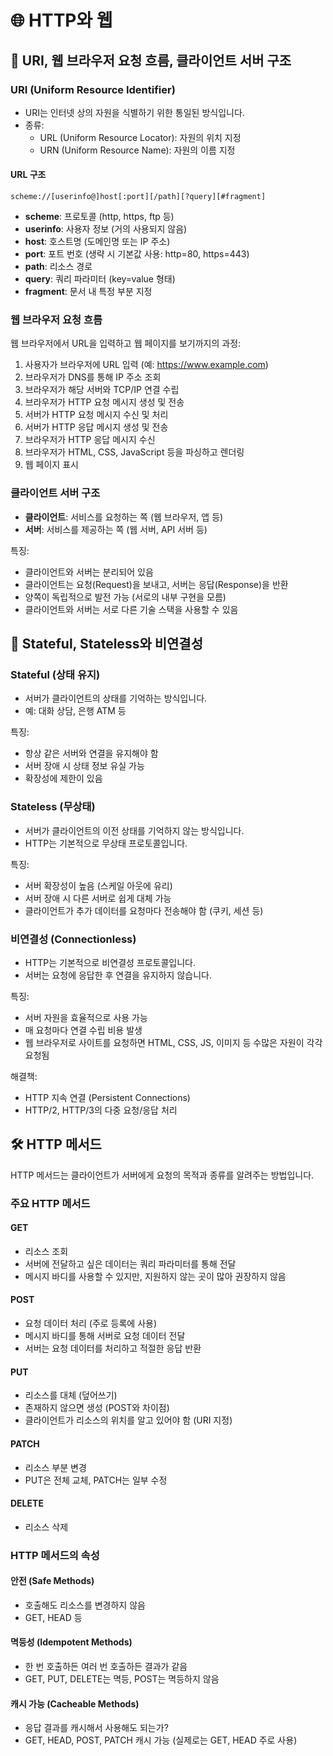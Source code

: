 # 🌐 HTTP와 웹

## 🔗 URI, 웹 브라우저 요청 흐름, 클라이언트 서버 구조

### URI (Uniform Resource Identifier)
- URI는 인터넷 상의 자원을 식별하기 위한 통일된 방식입니다.
- 종류:
  - URL (Uniform Resource Locator): 자원의 위치 지정
  - URN (Uniform Resource Name): 자원의 이름 지정

#### URL 구조
```
scheme://[userinfo@]host[:port][/path][?query][#fragment]
```

- **scheme**: 프로토콜 (http, https, ftp 등)
- **userinfo**: 사용자 정보 (거의 사용되지 않음)
- **host**: 호스트명 (도메인명 또는 IP 주소)
- **port**: 포트 번호 (생략 시 기본값 사용: http=80, https=443)
- **path**: 리소스 경로
- **query**: 쿼리 파라미터 (key=value 형태)
- **fragment**: 문서 내 특정 부분 지정

### 웹 브라우저 요청 흐름
웹 브라우저에서 URL을 입력하고 웹 페이지를 보기까지의 과정:

1. 사용자가 브라우저에 URL 입력 (예: https://www.example.com)
2. 브라우저가 DNS를 통해 IP 주소 조회
3. 브라우저가 해당 서버와 TCP/IP 연결 수립
4. 브라우저가 HTTP 요청 메시지 생성 및 전송
5. 서버가 HTTP 요청 메시지 수신 및 처리
6. 서버가 HTTP 응답 메시지 생성 및 전송
7. 브라우저가 HTTP 응답 메시지 수신
8. 브라우저가 HTML, CSS, JavaScript 등을 파싱하고 렌더링
9. 웹 페이지 표시

### 클라이언트 서버 구조
- **클라이언트**: 서비스를 요청하는 쪽 (웹 브라우저, 앱 등)
- **서버**: 서비스를 제공하는 쪽 (웹 서버, API 서버 등)

특징:
- 클라이언트와 서버는 분리되어 있음
- 클라이언트는 요청(Request)을 보내고, 서버는 응답(Response)을 반환
- 양쪽이 독립적으로 발전 가능 (서로의 내부 구현을 모름)
- 클라이언트와 서버는 서로 다른 기술 스택을 사용할 수 있음

## 🔄 Stateful, Stateless와 비연결성

### Stateful (상태 유지)
- 서버가 클라이언트의 상태를 기억하는 방식입니다.
- 예: 대화 상담, 은행 ATM 등

특징:
- 항상 같은 서버와 연결을 유지해야 함
- 서버 장애 시 상태 정보 유실 가능
- 확장성에 제한이 있음

### Stateless (무상태)
- 서버가 클라이언트의 이전 상태를 기억하지 않는 방식입니다.
- HTTP는 기본적으로 무상태 프로토콜입니다.

특징:
- 서버 확장성이 높음 (스케일 아웃에 유리)
- 서버 장애 시 다른 서버로 쉽게 대체 가능
- 클라이언트가 추가 데이터를 요청마다 전송해야 함 (쿠키, 세션 등)

### 비연결성 (Connectionless)
- HTTP는 기본적으로 비연결성 프로토콜입니다.
- 서버는 요청에 응답한 후 연결을 유지하지 않습니다.

특징:
- 서버 자원을 효율적으로 사용 가능
- 매 요청마다 연결 수립 비용 발생
- 웹 브라우저로 사이트를 요청하면 HTML, CSS, JS, 이미지 등 수많은 자원이 각각 요청됨

해결책:
- HTTP 지속 연결 (Persistent Connections)
- HTTP/2, HTTP/3의 다중 요청/응답 처리

## 🛠️ HTTP 메서드

HTTP 메서드는 클라이언트가 서버에게 요청의 목적과 종류를 알려주는 방법입니다.

### 주요 HTTP 메서드

#### GET
- 리소스 조회
- 서버에 전달하고 싶은 데이터는 쿼리 파라미터를 통해 전달
- 메시지 바디를 사용할 수 있지만, 지원하지 않는 곳이 많아 권장하지 않음

#### POST
- 요청 데이터 처리 (주로 등록에 사용)
- 메시지 바디를 통해 서버로 요청 데이터 전달
- 서버는 요청 데이터를 처리하고 적절한 응답 반환

#### PUT
- 리소스를 대체 (덮어쓰기)
- 존재하지 않으면 생성 (POST와 차이점)
- 클라이언트가 리소스의 위치를 알고 있어야 함 (URI 지정)

#### PATCH
- 리소스 부분 변경
- PUT은 전체 교체, PATCH는 일부 수정

#### DELETE
- 리소스 삭제

### HTTP 메서드의 속성

#### 안전 (Safe Methods)
- 호출해도 리소스를 변경하지 않음
- GET, HEAD 등

#### 멱등성 (Idempotent Methods)
- 한 번 호출하든 여러 번 호출하든 결과가 같음
- GET, PUT, DELETE는 멱등, POST는 멱등하지 않음

#### 캐시 가능 (Cacheable Methods)
- 응답 결과를 캐시해서 사용해도 되는가?
- GET, HEAD, POST, PATCH 캐시 가능 (실제로는 GET, HEAD 주로 사용) 